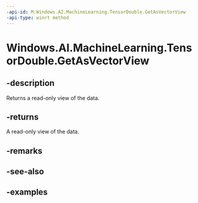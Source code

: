 ```yaml
---
-api-id: M:Windows.AI.MachineLearning.TensorDouble.GetAsVectorView
-api-type: winrt method
---
```


<!-- Method syntax.
public IVectorView<double> TensorDouble.GetAsVectorView()
-->

# Windows.AI.MachineLearning.TensorDouble.GetAsVectorView

## -description
Returns a read-only view of the data.

## -returns
A read-only view of the data.

## -remarks

## -see-also

## -examples
